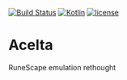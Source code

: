 [![Build Status](https://travis-ci.org/Jire/Acelta.svg?branch=master)](https://travis-ci.org/Jire/Acelta) [![Kotlin](https://img.shields.io/badge/kotlin-1.0.2-blue.svg)](http://kotlinlang.org) [![license](https://img.shields.io/badge/license-GPL%203.0-yellowgreen.svg)](https://github.com/Jire/Acelta/blob/master/LICENSE)

# Acelta
RuneScape emulation rethought